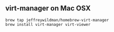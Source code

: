 ## virt-manager on Mac OSX
```
brew tap jeffreywildman/homebrew-virt-manager
brew install virt-manager virt-viewer
```
